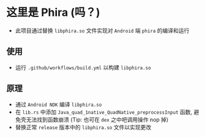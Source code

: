 # 这里是 Phira (吗？)

- 此项目通过替换 `libphira.so` 文件实现对 `Android` 端 `phira` 的编译和运行

## 使用

- 运行 `.github/workflows/build.yml` 以构建 `libphira.so`

## 原理

- 通过 `Android NDK` 编译 `libphira.so`
- 在 `lib.rs` 中添加 `Java_quad_1native_QuadNative_preprocessInput` 函数, 避免壳无法找到函数崩溃 (Tip: 也可在 `dex` 之中吧调用操作 nop 掉)
- 替换正常 `release` 版本中的 `libphira.so` 文件以实现更改

